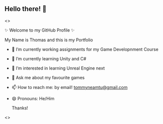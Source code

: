 ## Hello there! 👋

<>

✨ Welcome to my GitHub Profile ✨

My Name is Thomas and this is my Portfolio

- 🔭 I’m currently working assignments for my Game Developnment Course
- 🌱 I’m currently learning Unity and C#
- 🤔 I’m interested in learning Unreal Engine next 
- 💬 Ask me about my favourite games
- 📫 How to reach me: by email! tommyneamtu@gmail.com
- 😄 Pronouns: He/Him

  Thanks!
  
<>
